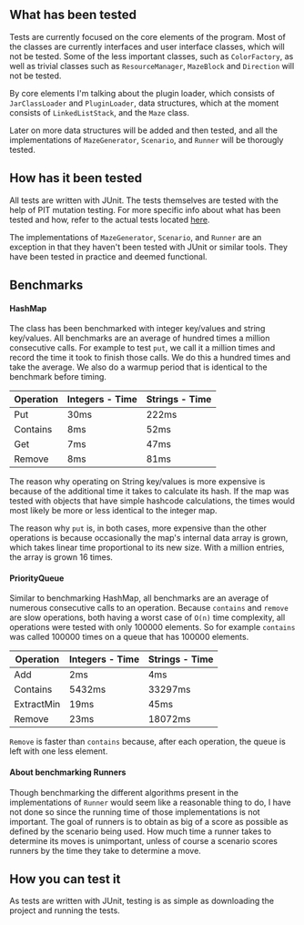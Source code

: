 ## What has been tested

Tests are currently focused on the core elements of the program. Most of the classes are currently interfaces and user interface
classes, which will not be tested. Some of the less important classes, such as `ColorFactory`, as well as trivial classes such as
`ResourceManager`, `MazeBlock` and `Direction` will not be tested.

By core elements I'm talking about the plugin loader, which consists of `JarClassLoader` and `PluginLoader`, data structures, which at the moment consists of `LinkedListStack`, and the `Maze` class.

Later on more data structures will be added and then tested, and all the implementations of `MazeGenerator`, `Scenario`, and `Runner` will be thorougly tested.

## How has it been tested

All tests are written with JUnit. The tests themselves are tested with the help of PIT mutation testing. For more specific info about what has been tested and how, refer to the actual tests located [here](../Minotaurus/src/test).

The implementations of `MazeGenerator`, `Scenario`, and `Runner` are an exception in that they haven't been tested with JUnit or similar tools. They have been tested in practice and deemed functional.
  
## Benchmarks

#### HashMap

The class has been benchmarked with integer key/values and string key/values. All benchmarks are an average of hundred times a million consecutive calls. For example to test `put`, we call it a million times and record the time it took to finish those calls. We do this a hundred times and take the average. We also do a warmup period that is identical to the benchmark before timing.

| Operation | Integers - Time | Strings - Time |
|-----------|----------------|-----------------|
Put | 30ms | 222ms 
Contains | 8ms | 52ms
Get | 7ms | 47ms
Remove | 8ms | 81ms

The reason why operating on String key/values is more expensive is because of the additional time it takes to calculate its hash. If the map was tested with objects that have simple hashcode calculations, the times would most likely be more or less identical to the integer map.

The reason why `put` is, in both cases, more expensive than the other operations is because occasionally the map's internal data array is grown, which takes linear time proportional to its new size. With a million entries, the array is grown 16 times.

#### PriorityQueue

Similar to benchmarking HashMap, all benchmarks are an average of numerous consecutive calls to an operation. Because `contains` and `remove` are slow operations, both having a worst case of `O(n)` time complexity, all operations were tested with only 100000 elements. So for example `contains` was called 100000 times on a queue that has 100000 elements.

| Operation | Integers - Time | Strings - Time |
|-----------|----------------|-----------------|
Add | 2ms | 4ms 
Contains | 5432ms | 33297ms
ExtractMin | 19ms | 45ms
Remove | 23ms | 18072ms

`Remove` is faster than `contains` because, after each operation, the queue is left with one less element.

#### About benchmarking Runners

Though benchmarking the different algorithms present in the implementations of `Runner` would seem like a reasonable thing to do, I have not done so since the running time of those implementations is not important. The goal of runners is to obtain as big of a score as possible as defined by the scenario being used. How much time a runner takes to determine its moves is unimportant, unless of course a scenario scores runners by the time they take to determine a move.

## How you can test it

As tests are written with JUnit, testing is as simple as downloading the project and running the tests.
